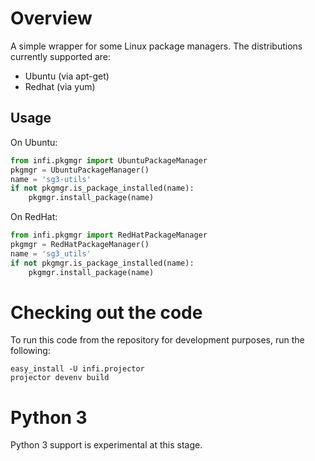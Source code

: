 Overview
========

A simple wrapper for some Linux package managers.
The distributions currently supported are:
* Ubuntu (via apt-get)
* Redhat (via yum)

Usage
-----

On Ubuntu:
```python
from infi.pkgmgr import UbuntuPackageManager
pkgmgr = UbuntuPackageManager()
name = 'sg3-utils'
if not pkgmgr.is_package_installed(name):
    pkgmgr.install_package(name)
```

On RedHat:
```python
from infi.pkgmgr import RedHatPackageManager
pkgmgr = RedHatPackageManager()
name = 'sg3_utils'
if not pkgmgr.is_package_installed(name):
    pkgmgr.install_package(name)
```

Checking out the code
=====================

To run this code from the repository for development purposes, run the following:

    easy_install -U infi.projector
    projector devenv build

Python 3
========
Python 3 support is experimental at this stage.